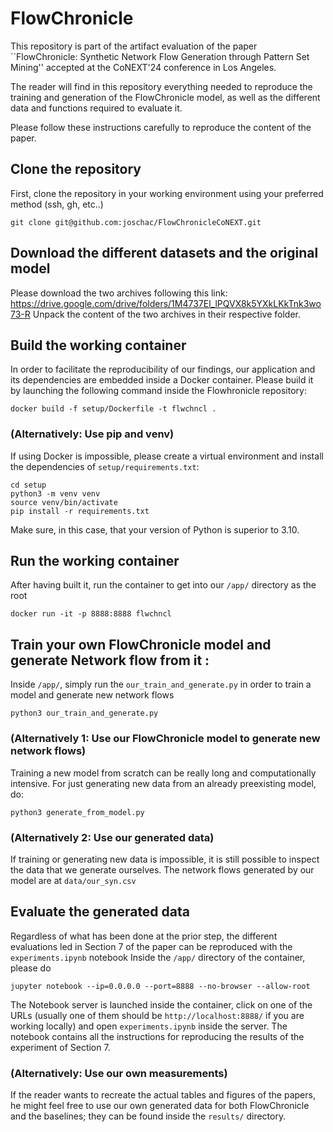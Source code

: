 # FlowChronicle
This repository is part of the artifact evaluation of the paper ``FlowChronicle: Synthetic Network Flow Generation through Pattern Set Mining'' accepted at the CoNEXT'24 conference in Los Angeles.

The reader will find in this repository everything needed to reproduce the training and generation of the FlowChronicle model, as well as the different data and functions required to evaluate it.

Please follow these instructions carefully to reproduce the content of the paper.

## Clone the repository
First, clone the repository in your working environment using your preferred method (ssh, gh, etc..)
```
git clone git@github.com:joschac/FlowChronicleCoNEXT.git
```

## Download the different datasets and the original model
Please download the two archives following this link: https://drive.google.com/drive/folders/1M4737El_lPQVX8k5YXkLKkTnk3wo73-R
Unpack the content of the two archives in their respective folder.

## Build the working container
In order to facilitate the reproducibility of our findings, our application and its dependencies are embedded inside a Docker container.
Please build it by launching the following command inside the Flowhronicle repository:
```
docker build -f setup/Dockerfile -t flwchncl .
```
### (Alternatively: Use pip and venv)
If using Docker is impossible, please create a virtual environment and install the dependencies of ```setup/requirements.txt```:
```
cd setup
python3 -m venv venv
source venv/bin/activate
pip install -r requirements.txt
```
Make sure, in this case, that your version of Python is superior to 3.10.

## Run the working container
After having built it, run the container to get into our ```/app/``` directory as the root
```
docker run -it -p 8888:8888 flwchncl
```

## Train your own FlowChronicle model and generate Network flow from it :
Inside ```/app/```, simply run the ```our_train_and_generate.py``` in order to train a model and generate new network flows
```
python3 our_train_and_generate.py
```
### (Alternatively 1: Use our FlowChronicle model to generate new network flows)
Training a new model from scratch can be really long and computationally intensive. For just generating new data from an already preexisting model, do:
```
python3 generate_from_model.py
```
### (Alternatively 2: Use our generated data)
If training or generating new data is impossible, it is still possible to inspect the data that we generate ourselves.
The network flows generated by our model are at ```data/our_syn.csv```

## Evaluate the generated data
Regardless of what has been done at the prior step, the different evaluations led in Section 7 of the paper can be reproduced with the ```experiments.ipynb``` notebook
Inside the ```/app/``` directory of the container, please do
```
jupyter notebook --ip=0.0.0.0 --port=8888 --no-browser --allow-root
```
The Notebook server is launched inside the container, click on one of the URLs (usually one of them should be ```http://localhost:8888/``` if you are working locally) and open ```experiments.ipynb``` inside the server.
The notebook contains all the instructions for reproducing the results of the experiment of Section 7.
### (Alternatively: Use our own measurements)
If the reader wants to recreate the actual tables and figures of the papers, he might feel free to use our own generated data for both FlowChronicle and the baselines; they can be found inside the ```results/``` directory.
